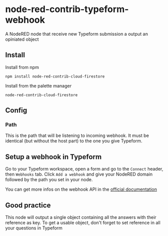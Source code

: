 # node-red-contrib-typeform-webhook
A NodeRED node that receive new Typeform submission a output an opiniated object

## Install
Install from npm
```
npm install node-red-contrib-cloud-firestore
```
Install from the palette manager
```
node-red-contrib-cloud-firestore
```

## Config
### Path
This is the path that will be listening to incoming webhook. It must be identical (but without the host part) to the one you give Typeform.

## Setup a webhook in Typeform
Go to your Typeform workspace, open a form and go to the `Connect` header, then `Webhooks` tab. Click `Add a webhook` and give your NodeRED domain followed by the path you set in your node.

You can get more infos on the webhook API in the [official documentation](https://developer.typeform.com/webhooks/)

## Good practice
This node will output a single object containing all the answers with their reference as key. To get a usable object, don't forget to set reference in all your questions in Typeform
